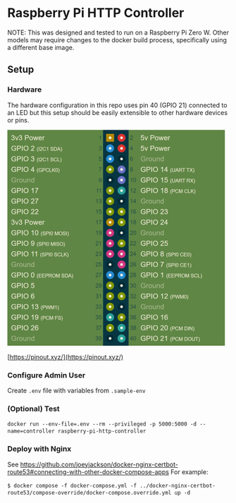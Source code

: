 # Raspberry Pi HTTP Controller
NOTE: This was designed and tested to run on a Raspberry Pi Zero W. Other models may require changes to the docker build process, specifically using a different base image.

## Setup
### Hardware
The hardware configuration in this repo uses pin 40 (GPIO 21) connected to an LED but this setup should be easily extensible to other hardware devices or pins.

![Raspberry Pi Zero Pinout](pinout.png?raw=true "Raspberry Pi Zero Pinout")

[https://pinout.xyz/](https://pinout.xyz/)

### Configure Admin User
Create `.env` file with variables from `.sample-env`

### (Optional) Test
```
docker run --env-file=.env --rm --privileged -p 5000:5000 -d --name=controller raspberry-pi-http-controller
```

### Deploy with Nginx
See https://github.com/joeyjackson/docker-nginx-certbot-route53#connecting-with-other-docker-compose-apps
For example:
```
$ docker compose -f docker-compose.yml -f ../docker-nginx-certbot-route53/compose-override/docker-compose.override.yml up -d
```